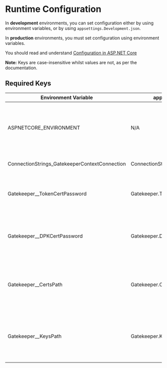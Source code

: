 # Runtime Configuration

In **development** environments, you can set configuration either by using environment variables, or by using `appsettings.Development.json`.

In **production** environments, you must set configuration using environment variables.

You should read and understand [Configuration in ASP.NET Core][dotnetconfig]

**Note:** Keys are case-insensitive whilst values are not, as per the documentation.

[dotnetconfig]: https://docs.microsoft.com/en-us/aspnet/core/fundamentals/configuration/?view=aspnetcore-2.1

## Required Keys

| Environment Variable | appsettings.Development key | Description |
|-|-|-|
| ASPNETCORE_ENVIRONMENT | N/A | Runtime environment, should be 'Development', 'Staging', or 'Production'.  Defaults to 'Production'|
| ConnectionStrings_GatekeeperContextConnection |  ConnectionStrings.GatekeeperContextConnection | MSSQL connection string. |
| Gatekeeper__TokenCertPassword | Gatekeeper.TokenCertPassword | The password used to protect your token signing certificate (is4cert.pfx). |
| Gatekeeper__DPKCertPassword | Gatekeeper.DPKCertPassword | The password used to protect your .NET data protection key certificate (dpkcert.pfx). |
| Gatekeeper__CertsPath | Gatekeeper.CertsPath | Path to the directory containing application certificates (is4cert.pfx and dpkcert.pfx). |
| Gatekeeper__KeysPath | Gatekeeper.KeysPath | Path to the directory where .NET should persist auto-managed data protection keys. |